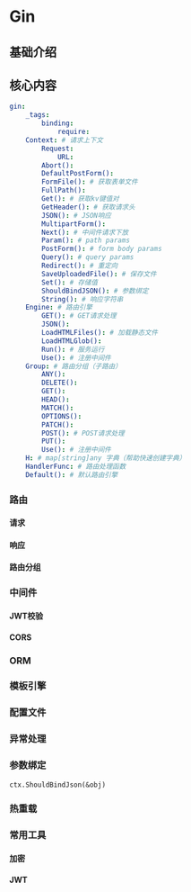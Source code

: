# Gin

## 基础介绍


## 核心内容
```yaml
gin:
    _tags:
        binding:
            require:
    Context: # 请求上下文
        Request:
            URL:
        Abort():
        DefaultPostForm():
        FormFile(): # 获取表单文件
        FullPath():
        Get(): # 获取kv键值对 
        GetHeader(): # 获取请求头
        JSON(): # JSON响应
        MultipartForm():
        Next(): # 中间件请求下放
        Param(): # path params
        PostForm(): # form body params
        Query(): # query params
        Redirect(): # 重定向
        SaveUploadedFile(): # 保存文件
        Set(): # 存储值
        ShouldBindJSON(): # 参数绑定
        String(): # 响应字符串
    Engine: # 路由引擎
        GET(): # GET请求处理
        JSON():
        LoadHTMLFiles(): # 加载静态文件
        LoadHTMLGlob():
        Run(): # 服务运行
        Use(): # 注册中间件
    Group: # 路由分组（子路由）
        ANY():
        DELETE():
        GET():
        HEAD():
        MATCH():
        OPTIONS():
        PATCH():
        POST(): # POST请求处理
        PUT():
        Use(): # 注册中间件
    H: # map[string]any 字典（帮助快速创建字典）
    HandlerFunc: # 路由处理函数
    Default(): # 默认路由引擎
```

### 路由

#### 请求


#### 响应



#### 路由分组


### 中间件


#### JWT校验


#### CORS


### ORM



### 模板引擎




### 配置文件


### 异常处理


### 参数绑定

`ctx.ShouldBindJson(&obj)`


### 热重载



### 常用工具

#### 加密



#### JWT
